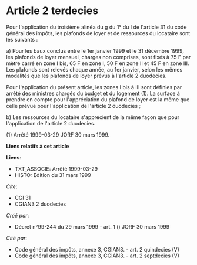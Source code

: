 # Article 2 terdecies

Pour l'application du troisième alinéa du  g du 1° du I de l'article 31 du code général des impôts, les plafonds de loyer et
de ressources du locataire sont les suivants :

a) Pour les baux conclus entre le 1er janvier 1999 et le 31 décembre 1999, les plafonds de loyer mensuel, charges non
comprises, sont fixés à 75 F par mètre carré en zone I bis, 65 F en zone I, 50 F en zone II et 45 F en zone III. Les plafonds
sont relevés chaque année, au 1er janvier, selon les mêmes modalités que les plafonds de loyer prévus à l'article 2
duodecies.

Pour l'application du présent article, les zones I bis à III sont définies par arrêté des ministres chargés du budget et du
logement (1). La surface à prendre en compte pour l'appréciation du plafond de loyer est la même que celle prévue pour
l'application de l'article 2 duodecies ;

b) Les ressources du locataire s'apprécient de la même façon que pour l'application de l'article 2 duodecies.

(1) Arrêté 1999-03-29 JORF 30 mars 1999.

**Liens relatifs à cet article**

**Liens**:

  - TXT_ASSOCIE: Arrêté 1999-03-29
  - HISTO: Edition du 31 mars 1999

_Cite_:

  - CGI 31
  - CGIAN3 2 duodecies

_Créé par_:

  - Décret n°99-244 du 29 mars 1999 - art. 1 () JORF 30 mars 1999

_Cité par_:

  - Code général des impôts, annexe 3, CGIAN3. - art. 2 quindecies (V)
  - Code général des impôts, annexe 3, CGIAN3. - art. 2 septdecies (V)
